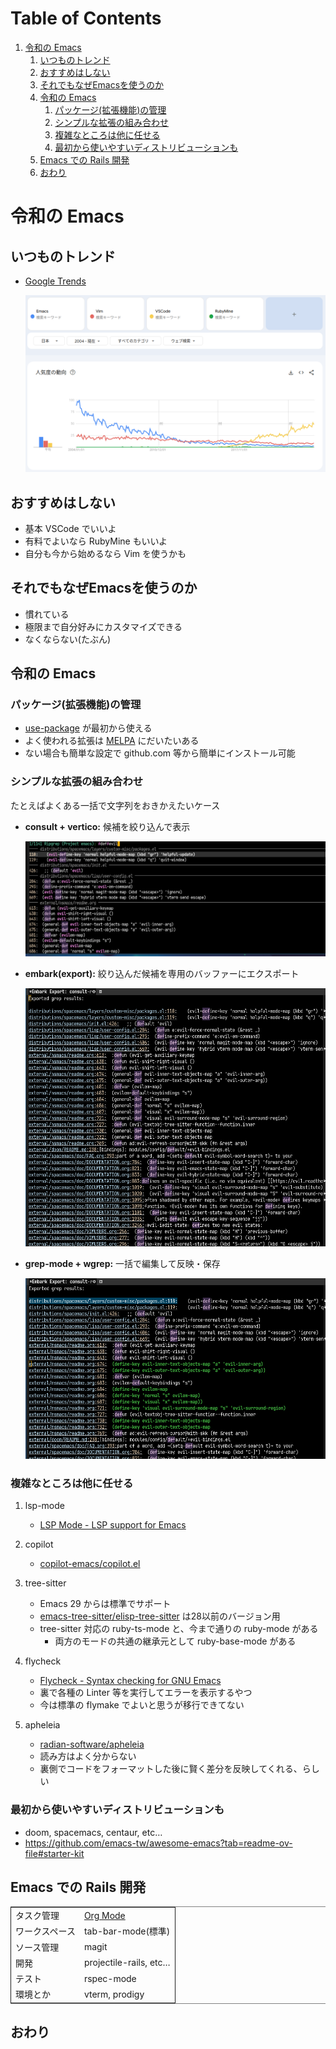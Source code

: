 # Table of Contents

1.  [令和の Emacs](#org0dcc1ba)
    1.  [いつものトレンド](#org46920dc)
    2.  [おすすめはしない](#orgfeba6d8)
    3.  [それでもなぜEmacsを使うのか](#org5051fe4)
    4.  [令和の Emacs](#org4266956)
        1.  [パッケージ(拡張機能)の管理](#orgd666563)
        2.  [シンプルな拡張の組み合わせ](#org27a1aed)
        3.  [複雑なところは他に任せる](#orgffcf66f)
        4.  [最初から使いやすいディストリビューションも](#orgac120d3)
    5.  [Emacs での Rails 開発](#orga9b957f)
    6.  [おわり](#orgf4d437a)



<a id="org0dcc1ba"></a>

# 令和の Emacs


<a id="org46920dc"></a>

## いつものトレンド

-   [Google Trends](https://trends.google.co.jp/trends/explore?date=all&geo=JP&q=Emacs,Vim,VSCode,RubyMine&hl=ja)
    
    ![img](./01_google_trends.png)


<a id="orgfeba6d8"></a>

## おすすめはしない

-   基本 VSCode でいいよ
-   有料でよいなら RubyMine もいいよ
-   自分も今から始めるなら Vim を使うかも


<a id="org5051fe4"></a>

## それでもなぜEmacsを使うのか

-   慣れている
-   極限まで自分好みにカスタマイズできる
-   なくならない(たぶん)


<a id="org4266956"></a>

## 令和の Emacs


<a id="orgd666563"></a>

### パッケージ(拡張機能)の管理

-   [use-package](https://github.com/jwiegley/use-package) が最初から使える
-   よく使われる拡張は [MELPA](https://melpa.org/) にだいたいある
-   ない場合も簡単な設定で github.com 等から簡単にインストール可能


<a id="org27a1aed"></a>

### シンプルな拡張の組み合わせ

たとえばよくある一括で文字列をおきかえたいケース

-   **consult + vertico:** 候補を絞り込んで表示
    
    ![img](./02_consult_vertico.png)
-   **embark(export):** 絞り込んだ候補を専用のバッファーにエクスポート
    
    ![img](./03_embark.png)
-   **grep-mode + wgrep:** 一括で編集して反映・保存
    
    ![img](./04_wgrep.png)


<a id="orgffcf66f"></a>

### 複雑なところは他に任せる

1.  lsp-mode

    -   [LSP Mode - LSP support for Emacs](https://emacs-lsp.github.io/lsp-mode/)

2.  copilot

    -   [copilot-emacs/copilot.el](https://github.com/copilot-emacs/copilot.el)

3.  tree-sitter

    -   Emacs 29 からは標準でサポート
    -   [emacs-tree-sitter/elisp-tree-sitter](https://github.com/emacs-tree-sitter/elisp-tree-sitter) は28以前のバージョン用
    -   tree-sitter 対応の ruby-ts-mode と、今まで通りの ruby-mode がある
        -   両方のモードの共通の継承元として ruby-base-mode がある

4.  flycheck

    -   [Flycheck - Syntax checking for GNU Emacs](https://www.flycheck.org/en/latest/)
    -   裏で各種の Linter 等を実行してエラーを表示するやつ
    -   今は標準の flymake でよいと思うが移行できてない

5.  apheleia

    -   [radian-software/apheleia](https://github.com/radian-software/apheleia)
    -   読み方はよく分からない
    -   裏側でコードをフォーマットした後に賢く差分を反映してくれる、らしい


<a id="orgac120d3"></a>

### 最初から使いやすいディストリビューションも

-   doom, spacemacs, centaur, etc&#x2026;
-   <https://github.com/emacs-tw/awesome-emacs?tab=readme-ov-file#starter-kit>


<a id="orga9b957f"></a>

## Emacs での Rails 開発

<table border="2" cellspacing="0" cellpadding="6" rules="groups" frame="hsides">


<colgroup>
<col  class="org-left" />

<col  class="org-left" />
</colgroup>
<tbody>
<tr>
<td class="org-left">タスク管理</td>
<td class="org-left"><a href="https://orgmode.org/ja/">Org Mode</a></td>
</tr>


<tr>
<td class="org-left">ワークスペース</td>
<td class="org-left">tab-bar-mode(標準)</td>
</tr>


<tr>
<td class="org-left">ソース管理</td>
<td class="org-left">magit</td>
</tr>


<tr>
<td class="org-left">開発</td>
<td class="org-left">projectile-rails, etc&#x2026;</td>
</tr>


<tr>
<td class="org-left">テスト</td>
<td class="org-left">rspec-mode</td>
</tr>


<tr>
<td class="org-left">環境とか</td>
<td class="org-left">vterm, prodigy</td>
</tr>
</tbody>
</table>


<a id="orgf4d437a"></a>

## おわり

